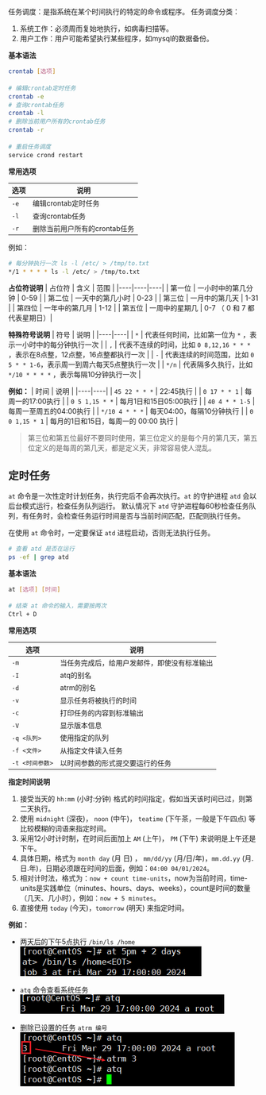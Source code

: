
任务调度：是指系统在某个时间执行的特定的命令或程序。
任务调度分类：
1. 系统工作：必须周而复始地执行，如病毒扫描等。
2. 用户工作：用户可能希望执行某些程序，如mysql的数据备份。

**基本语法**

```bash
crontab [选项]

# 编辑crontab定时任务
crontab -e
# 查询crontab任务
crontab -l
# 删除当前用户所有的crontab任务
crontab -r

# 重启任务调度
service crond restart
```

**常用选项**

| 选项 | 说明 |
|----|----|
| `-e` | 编辑crontab定时任务 | 
| `-l` | 查询crontab任务 |
| `-r` | 删除当前用户所有的crontab任务 |

例如：
```bash
# 每分钟执行一次 ls -l /etc/ > /tmp/to.txt
*/1 * * * * ls -l /etc/ > /tmp/to.txt
```


**占位符说明**
| 占位符 | 含义 | 范围 |
|----|----|----|
| 第一位 | 一小时中的第几分钟 | 0-59 |
| 第二位 | 一天中的第几小时 | 0-23 |
| 第三位 | 一月中的第几天 | 1-31 |
| 第四位 | 一年中的第几月 | 1-12 |
| 第五位 |  一周中的星期几 | 0-7 （ 0 和 7 都代表星期日）|

**特殊符号说明**
| 符号 | 说明 |
|----|----|
| `*` | 代表任何时间，比如第一位为 `*` ，表示一小时中的每分钟执行一次 | 
| `,` | 代表不连续的时间，比如 `0 8,12,16 * * *` ，表示在8点整，12点整，16点整都执行一次 |
| `-` | 代表连续的时间范围，比如 `0 5 * * 1-6`，表示周一到周六每天5点整执行一次 |
| `*/n` | 代表隔多久执行，比如 `*/10 * * * *` ，表示每隔10分钟执行一次 |


**例如：**
| 时间 | 说明 |
|----|----|
| `45 22 * * *` | 22:45执行 | 
| `0 17 * * 1` | 每周一的17:00执行 |
| `0 5 1,15 * *` | 每月1日和15日05:00执行 |
| `40 4 * * 1-5` | 每周一至周五的04:00执行 |
| `*/10 4 * * *` | 每天04:00，每隔10分钟执行 |
| `0 0 1,15 * 1` | 每月的1日和15日，每周一的 00:00 执行 |

> 第三位和第五位最好不要同时使用，第三位定义的是每个月的第几天，第五位定义的是每周的第几天，都是定义天，非常容易使人混乱。


## 定时任务
`at` 命令是一次性定时计划任务，执行完后不会再次执行。`at` 的守护进程 `atd` 会以后台模式运行，检查任务队列运行。
默认情况下 `atd` 守护进程每60秒检查任务队列，有任务时，会检查任务运行时间是否与当前时间匹配，匹配则执行任务。

在使用 `at` 命令时，一定要保证 `atd` 进程启动，否则无法执行任务。
```bash
# 查看 atd 是否在运行
ps -ef | grep atd
```

**基本语法**
```bash
at [选项] [时间]

# 结束 at 命令的输入，需要按两次
Ctrl + D
```


**常用选项**

| 选项 | 说明 |
|----|----|
| `-m` | 当任务完成后，给用户发邮件，即使没有标准输出 | 
| `-I` | atq的别名 | 
| `-d` | atrm的别名 | 
| `-v` | 显示任务将被执行的时间 | 
| `-c` | 打印任务的内容到标准输出 | 
| `-V` | 显示版本信息 | 
| `-q <队列>` | 使用指定的队列 | 
| `-f <文件>` | 从指定文件读入任务 | 
| `-t <时间参数>` | 以时间参数的形式提交要运行的任务 | 


**指定时间说明**
1. 接受当天的 `hh:mm` (小时:分钟) 格式的时间指定，假如当天该时间已过，则第二天执行。
2. 使用 `midnight` (深夜)， `noon` (中午)， `teatime` (下午茶，一般是下午四点) 等比较模糊的词语来指定时间。
3. 采用12小时计时制，在时间后面加上 `AM` (上午)， `PM` (下午) 来说明是上午还是下午。
4. 具体日期，格式为 `month day` (月 日) ， `mm/dd/yy` (月/日/年)，`mm.dd.yy` (月.日.年)，日期必须跟在时间的后面，例如：`04:00 04/01/2024`。
5. 相对计时法，格式为：`now + count time-units`，now为当前时间，time-units是实践单位（minutes、hours、days、weeks），count是时间的数量（几天、几小时），例如：`now + 5 minutes`。
6. 直接使用 `today` (今天)，`tomorrow` (明天) 来指定时间。

**例如：**

- 两天后的下午5点执行 `/bin/ls /home`
![](assets/Linux任务调度/d1824196b719e9b619824c127d03f5cb_MD5.png)

- `atq` 命令查看系统任务
![](assets/Linux任务调度/b7de1a573099eea846e513826b3f24ad_MD5.png)
- 删除已设置的任务 `atrm 编号`
![](assets/Linux任务调度/de06caf589e2e46a73d5299cc0bb34c2_MD5.png)
